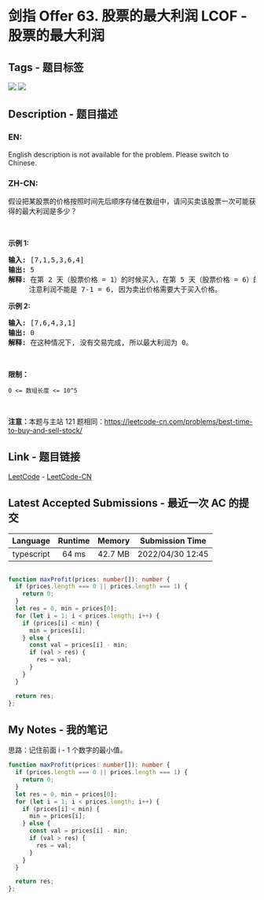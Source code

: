 
# 剑指 Offer 63. 股票的最大利润  LCOF - 股票的最大利润

## Tags - 题目标签

 <img src="https://img.shields.io/badge/Array-数组-blue.svg">   <img src="https://img.shields.io/badge/Dynamic Programming-动态规划-blue.svg">  


## Description - 题目描述

### EN:
English description is not available for the problem. Please switch to Chinese.

### ZH-CN:
<p>假设把某股票的价格按照时间先后顺序存储在数组中，请问买卖该股票一次可能获得的最大利润是多少？</p>

<p>&nbsp;</p>

<p><strong>示例 1:</strong></p>

<pre><strong>输入:</strong> [7,1,5,3,6,4]
<strong>输出:</strong> 5
<strong>解释: </strong>在第 2 天（股票价格 = 1）的时候买入，在第 5 天（股票价格 = 6）的时候卖出，最大利润 = 6-1 = 5 。
     注意利润不能是 7-1 = 6, 因为卖出价格需要大于买入价格。
</pre>

<p><strong>示例 2:</strong></p>

<pre><strong>输入:</strong> [7,6,4,3,1]
<strong>输出:</strong> 0
<strong>解释: </strong>在这种情况下, 没有交易完成, 所以最大利润为 0。</pre>

<p>&nbsp;</p>

<p><strong>限制：</strong></p>

<p><code>0 &lt;= 数组长度 &lt;= 10^5</code></p>

<p>&nbsp;</p>

<p><strong>注意：</strong>本题与主站 121 题相同：<a href="https://leetcode-cn.com/problems/best-time-to-buy-and-sell-stock/">https://leetcode-cn.com/problems/best-time-to-buy-and-sell-stock/</a></p>



## Link - 题目链接

[LeetCode](https://leetcode.com/problems/gu-piao-de-zui-da-li-run-lcof/description/)  -  [LeetCode-CN](https://leetcode-cn.com/problems/gu-piao-de-zui-da-li-run-lcof/description/)
## Latest Accepted Submissions - 最近一次 AC 的提交


| Language | Runtime | Memory | Submission Time |
|:---:|:---:|:---:|:---:|
| typescript  | 64 ms | 42.7 MB | 2022/04/30 12:45 |

```typescript

function maxProfit(prices: number[]): number {
  if (prices.length === 0 || prices.length === 1) {
    return 0;
  }
  let res = 0, min = prices[0];
  for (let i = 1; i < prices.length; i++) {
    if (prices[i] < min) {
      min = prices[i];
    } else {
      const val = prices[i] - min;
      if (val > res) {
        res = val;
      }
    }
  }

  return res;
};

```
## My Notes - 我的笔记


思路：记住前面 i - 1 个数字的最小值。

```typescript
function maxProfit(prices: number[]): number {
  if (prices.length === 0 || prices.length === 1) {
    return 0;
  }
  let res = 0, min = prices[0];
  for (let i = 1; i < prices.length; i++) {
    if (prices[i] < min) {
      min = prices[i];
    } else {
      const val = prices[i] - min;
      if (val > res) {
        res = val;
      }
    }
  }

  return res;
};
```

